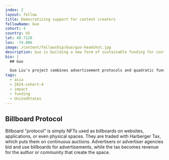 ```yaml
---
index: 2
layout: fellow
title: Democratizing support for content creators
fellowName: Guo
cohort: 4
country: US
lat: 40.7128
lon: -74.006
image: /content/fellowship/Guo/guo-headshot.jpg
description: Guo is building a new form of sustainable funding for content creators, using a Harberger tax (plural ownership) mechanism.
bio: |
  ## Guo

  Guo Liu's project combines advertisement protocols and quadratic funding on [Matters Town](https://matters.town/) to support high-quality open-access content. By using advertisement revenue as a matching fund, the project aims to democratize support for content creators, drawing on Guo's experience in building decentralized digital public spaces and his commitment to freedom of information. MattersTown is widely used by content creators around the world (predominance of Chinese-speaking, Russian, and Korean). It is experimenting with a new way to fund journalism and content creation.
tags:
  - asia
  - 2024-cohort-4
  - impact
  - funding
  - UnitedStates
---
```


## Billboard Protocol

Billboard "protocol" is simply NFTs used as billboards on websites, applications, or even physical spaces. They are traded with Harberger Tax, which puts them on continuous auctions. Advertisers or advertiser agencies bid and use billboards for advertisements, while the tax becomes revenue for the author or community that create the space.
